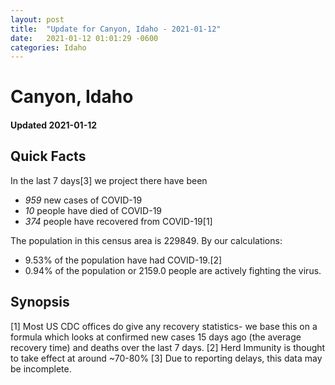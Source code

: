 ```yaml
---
layout: post
title:  "Update for Canyon, Idaho - 2021-01-12"
date:   2021-01-12 01:01:29 -0600
categories: Idaho
---
```


# Canyon, Idaho
#### Updated 2021-01-12

## Quick Facts

In the last 7 days[3] we project there have been
- *959* new cases of COVID-19
- *10* people have died of COVID-19
- *374* people have recovered from COVID-19[1]

The population in this census area is 229849. By our calculations:
- 9.53% of the population have had COVID-19.[2]
- 0.94% of the population or 2159.0 people are actively fighting the virus.

## Synopsis




[1] Most US CDC offices do give any recovery statistics- we base this on a formula which looks at confirmed new cases
15 days ago (the average recovery time) and deaths over the last 7 days.
[2] Herd Immunity is thought to take effect at around ~70-80%
[3] Due to reporting delays, this data may be incomplete. 
    